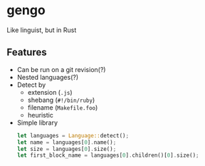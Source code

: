 # gengo

Like linguist, but in Rust

## Features

- Can be run on a git revision(?)
- Nested languages(?)
- Detect by
  - extension (`.js`)
  - shebang (`#!/bin/ruby`)
  - filename (`Makefile.foo`)
  - heuristic
- Simple library
  ```rust
  let languages = Language::detect();
  let name = languages[0].name();
  let size = languages[0].size();
  let first_block_name = languages[0].children()[0].size();
  ```
